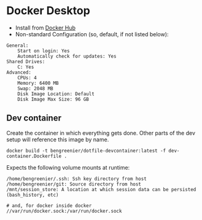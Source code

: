 # Docker Desktop

+ Install from [Docker Hub](https://hub.docker.com/?overlay=onboarding)
+ Non-standard Configuration (so, default, if not listed below):
```
General:
    Start on login: Yes
    Automatically check for updates: Yes
Shared Drives:
    C: Yes
Advanced:
    CPUs: 4
    Memory: 6400 MB
    Swap: 2048 MB
    Disk Image Location: Default
    Disk Image Max Size: 96 GB
```

## Dev container

Create the container in which everything gets done. Other parts of the dev setup will reference this image by name.

```
docker build -t bengreenier/dotfile-devcontainer:latest -f dev-container.Dockerfile .
```

Expects the following volume mounts at runtime:
```
/home/bengreenier/.ssh: Ssh key directory from host
/home/bengreenier/git: Source directory from host
/mnt/session_store: A location at which session data can be persisted (bash_history, etc)

# and, for docker inside docker
//var/run/docker.sock:/var/run/docker.sock
```
